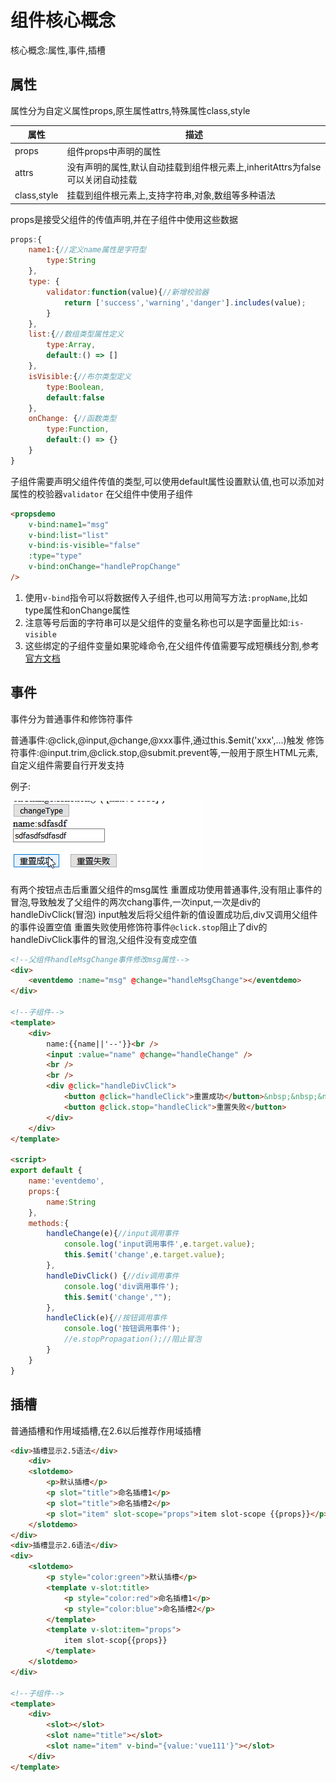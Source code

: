 # 组件核心概念

核心概念:属性,事件,插槽

## 属性

属性分为自定义属性props,原生属性attrs,特殊属性class,style

|属性|描述|
|-|-|
|props|组件props中声明的属性|
|attrs|没有声明的属性,默认自动挂载到组件根元素上,inheritAttrs为false可以关闭自动挂载|
|class,style|挂载到组件根元素上,支持字符串,对象,数组等多种语法|

props是接受父组件的传值声明,并在子组件中使用这些数据

```javascript
props:{
    name1:{//定义name属性是字符型
        type:String
    },
    type: {
        validator:function(value){//新增校验器
            return ['success','warning','danger'].includes(value);
        }
    },
    list:{//数组类型属性定义
        type:Array,
        default:() => []
    },
    isVisible:{//布尔类型定义
        type:Boolean,
        default:false
    },
    onChange: {//函数类型
        type:Function,
        default:() => {}
    }
}
```

子组件需要声明父组件传值的类型,可以使用default属性设置默认值,也可以添加对属性的校验器`validator`
在父组件中使用子组件

```html
<propsdemo
    v-bind:name1="msg"
    v-bind:list="list"
    v-bind:is-visible="false"
    :type="type"
    v-bind:onChange="handlePropChange"
/>
```

1. 使用`v-bind`指令可以将数据传入子组件,也可以用简写方法`:propName`,比如type属性和onChange属性
2. 注意等号后面的字符串可以是父组件的变量名称也可以是字面量比如:`is-visible`
3. 这些绑定的子组件变量如果驼峰命令,在父组件传值需要写成短横线分割,参考[官方文档](https://cn.vuejs.org/v2/guide/components-props.html#Prop-%E7%9A%84%E5%A4%A7%E5%B0%8F%E5%86%99-camelCase-vs-kebab-case)

## 事件

事件分为普通事件和修饰符事件

普通事件:@click,@input,@change,@xxx事件,通过this.$emit('xxx',...)触发
修饰符事件:@input.trim,@click.stop,@submit.prevent等,一般用于原生HTML元素,自定义组件需要自行开发支持

例子:

![事件图片](./imgs/event.gif)

有两个按钮点击后重置父组件的msg属性
重置成功使用普通事件,没有阻止事件的冒泡,导致触发了父组件的两次chang事件,一次input,一次是div的handleDivClick(冒泡)
input触发后将父组件新的值设置成功后,div又调用父组件的事件设置空值
重置失败使用修饰符事件`@click.stop`阻止了div的handleDivClick事件的冒泡,父组件没有变成空值

```html
<!--父组件handleMsgChange事件修改msg属性-->
<div>
    <eventdemo :name="msg" @change="handleMsgChange"></eventdemo>
</div>

<!--子组件-->
<template>
    <div>
        name:{{name||'--'}}<br />
        <input :value="name" @change="handleChange" />
        <br />
        <br />
        <div @click="handleDivClick">
            <button @click="handleClick">重置成功</button>&nbsp;&nbsp;&nbsp;
            <button @click.stop="handleClick">重置失败</button>
        </div>
    </div>
</template>

<script>
export default {
    name:'eventdemo',
    props:{
        name:String
    },
    methods:{
        handleChange(e){//input调用事件
            console.log('input调用事件',e.target.value);
            this.$emit('change',e.target.value);
        },
        handleDivClick() {//div调用事件
            console.log('div调用事件');
            this.$emit('change',"");
        },
        handleClick(e){//按钮调用事件
            console.log('按钮调用事件');
            //e.stopPropagation();//阻止冒泡
        }
    }
}
```

## 插槽

普通插槽和作用域插槽,在2.6以后推荐作用域插槽

```html
<div>插槽显示2.5语法</div>
    <div>
    <slotdemo>
        <p>默认插槽</p>
        <p slot="title">命名插槽1</p>
        <p slot="title">命名插槽2</p>
        <p slot="item" slot-scope="props">item slot-scope {{props}}</p>
    </slotdemo>
</div>
<div>插槽显示2.6语法</div>
<div>
    <slotdemo>
        <p style="color:green">默认插槽</p>
        <template v-slot:title>
            <p style="color:red">命名插槽1</p>
            <p style="color:blue">命名插槽2</p>
        </template>
        <template v-slot:item="props">
            item slot-scop{{props}}
        </template>
    </slotdemo>
</div>

<!--子组件-->
<template>
    <div>
        <slot></slot>
        <slot name="title"></slot>
        <slot name="item" v-bind="{value:'vue111'}"></slot>
    </div>
</template>
```
